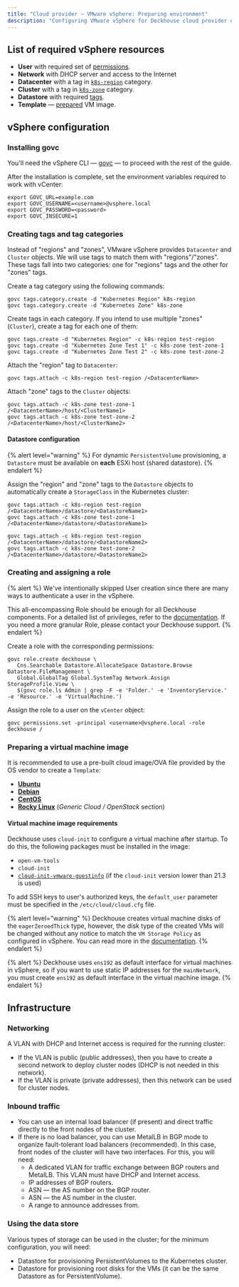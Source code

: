 ```yaml
---
title: "Cloud provider — VMware vSphere: Preparing environment"
description: "Configuring VMware vSphere for Deckhouse cloud provider operation."
---
```


<!-- AUTHOR! Don't forget to update getting started if necessary -->

## List of required vSphere resources

* **User** with required set of [permissions](#creating-and-assigning-a-role).
* **Network** with DHCP server and access to the Internet
* **Datacenter** with a tag in [`k8s-region`](#creating-tags-and-tag-categories) category.
* **Cluster** with a tag in [`k8s-zone`](#creating-tags-and-tag-categories) category.
* **Datastore** with required [tags](#datastore-configuration).
* **Template** — [prepared](#preparing-a-virtual-machine-image) VM image.

## vSphere configuration

### Installing govc

You'll need the vSphere CLI — [govc](https://github.com/vmware/govmomi/tree/master/govc#installation) — to proceed with the rest of the guide.

After the installation is complete, set the environment variables required to work with vCenter:

```shell
export GOVC_URL=example.com
export GOVC_USERNAME=<username>@vsphere.local
export GOVC_PASSWORD=<password>
export GOVC_INSECURE=1
```

### Creating tags and tag categories

Instead of "regions" and "zones", VMware vSphere provides `Datacenter` and `Cluster` objects. We will use tags to match them with "regions"/"zones". These tags fall into two categories: one for "regions" tags and the other for "zones" tags.

Create a tag category using the following commands:

```shell
govc tags.category.create -d "Kubernetes Region" k8s-region
govc tags.category.create -d "Kubernetes Zone" k8s-zone
```

Create tags in each category. If you intend to use multiple "zones" (`Cluster`), create a tag for each one of them:

```shell
govc tags.create -d "Kubernetes Region" -c k8s-region test-region
govc tags.create -d "Kubernetes Zone Test 1" -c k8s-zone test-zone-1
govc tags.create -d "Kubernetes Zone Test 2" -c k8s-zone test-zone-2
```

Attach the "region" tag to `Datacenter`:

```shell
govc tags.attach -c k8s-region test-region /<DatacenterName>
```

Attach "zone" tags to the `Cluster` objects:

```shell
govc tags.attach -c k8s-zone test-zone-1 /<DatacenterName>/host/<ClusterName1>
govc tags.attach -c k8s-zone test-zone-2 /<DatacenterName>/host/<ClusterName2>
```

#### Datastore configuration

{% alert level="warning" %}
For dynamic `PersistentVolume` provisioning, a `Datastore` must be available on **each** ESXi host (shared datastore).
{% endalert %}

Assign the "region" and "zone" tags to the `Datastore` objects to automatically create a `StorageClass` in the Kubernetes cluster:

```shell
govc tags.attach -c k8s-region test-region /<DatacenterName>/datastore/<DatastoreName1>
govc tags.attach -c k8s-zone test-zone-1 /<DatacenterName>/datastore/<DatastoreName1>

govc tags.attach -c k8s-region test-region /<DatacenterName>/datastore/<DatastoreName2>
govc tags.attach -c k8s-zone test-zone-2 /<DatacenterName>/datastore/<DatastoreName2>
```

### Creating and assigning a role

{% alert %}
We've intentionally skipped User creation since there are many ways to authenticate a user in the vSphere.

This all-encompassing Role should be enough for all Deckhouse components. For a detailed list of privileges, refer to the [documentation](/products/kubernetes-platform/documentation/v1/modules/030-cloud-provider-vsphere/configuration.html#list-of-required-privileges). If you need a more granular Role, please contact your Deckhouse support.
{% endalert %}

Create a role with the corresponding permissions:

```shell
govc role.create deckhouse \
   Cns.Searchable Datastore.AllocateSpace Datastore.Browse Datastore.FileManagement \
   Global.GlobalTag Global.SystemTag Network.Assign StorageProfile.View \
   $(govc role.ls Admin | grep -F -e 'Folder.' -e 'InventoryService.' -e 'Resource.' -e 'VirtualMachine.')
```

Assign the role to a user on the `vCenter` object:

```shell
govc permissions.set -principal <username>@vsphere.local -role deckhouse /
```

### Preparing a virtual machine image

It is recommended to use a pre-built cloud image/OVA file provided by the OS vendor to create a `Template`:

* [**Ubuntu**](https://cloud-images.ubuntu.com/)
* [**Debian**](https://cloud.debian.org/images/cloud/)
* [**CentOS**](https://cloud.centos.org/)
* [**Rocky Linux**](https://rockylinux.org/alternative-images/) (*Generic Cloud / OpenStack* section)

#### Virtual machine image requirements

Deckhouse uses `cloud-init` to configure a virtual machine after startup. To do this, the following packages must be installed in the image:

* `open-vm-tools`
* `cloud-init`
* [`cloud-init-vmware-guestinfo`](https://github.com/vmware-archive/cloud-init-vmware-guestinfo#installation) (if the `cloud-init` version lower than 21.3 is used)

To add SSH keys to user's authorized keys, the `default_user` parameter must be specified in the `/etc/cloud/cloud.cfg` file.

{% alert level="warning" %}
Deckhouse creates virtual machine disks of the `eagerZeroedThick` type, however, the disk type of the created VMs will be changed without any notice to match the `VM Storage Policy` as configured in vSphere.
You can read more in the [documentation](https://github.com/hashicorp/terraform-provider-vsphere/blob/main/website/docs/r/virtual_machine.html.markdown#virtual-disk-provisioning-policies).
{% endalert %}

{% alert %}
Deckhouse uses `ens192` as default interface for virtual machines in vSphere, so if you want to use static IP addresses for the `mainNetwork`, you must create `ens192` as default interface in the virtual machine image.
{% endalert %}

## Infrastructure

### Networking

A VLAN with DHCP and Internet access is required for the running cluster:
* If the VLAN is public (public addresses), then you have to create a second network to deploy cluster nodes (DHCP is not needed in this network).
* If the VLAN is private (private addresses), then this network can be used for cluster nodes.

### Inbound traffic

* You can use an internal load balancer (if present) and direct traffic directly to the front nodes of the cluster.
* If there is no load balancer, you can use MetalLB in BGP mode to organize fault-tolerant load balancers (recommended). In this case, front nodes of the cluster will have two interfaces. For this, you will need:
  * A dedicated VLAN for traffic exchange between BGP routers and MetalLB. This VLAN must have DHCP and Internet access.
  * IP addresses of BGP routers.
  * ASN — the AS number on the BGP router.
  * ASN — the AS number in the cluster.
  * A range to announce addresses from.

### Using the data store

Various types of storage can be used in the cluster; for the minimum configuration, you will need:
* Datastore for provisioning PersistentVolumes to the Kubernetes cluster.
* Datastore for provisioning root disks for the VMs (it can be the same Datastore as for PersistentVolume).

